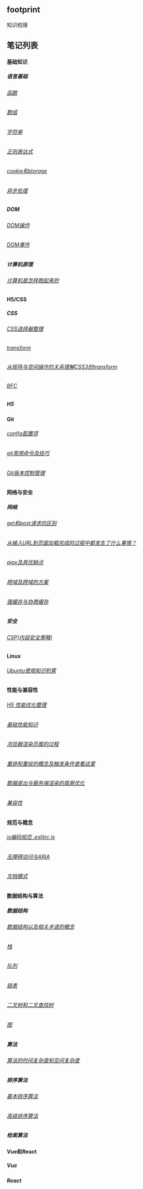 ## footprint

知识梳理

## 笔记列表

#### 基础知识

##### 语言基础
###### [函数](/note/basis/func)
###### [数组](/note/basis/array)
###### [字符串](/note/basis/string)
###### [正则表达式](/note/basis/regexp)
###### [cookie和storage](/note/basis/cookie-storage)
###### [异步处理](/note/basis/async)

##### DOM
###### [DOM操作](/note/dom/dom)
###### [DOM事件](/note/dom/dom-event)

##### 计算机原理
###### [计算机是怎样跑起来的](/note/computer-running)

#### H5/CSS
##### CSS
###### [CSS选择器整理](/note/css3/selector)
###### [transform](/note/css3/transform)
###### [从矩阵与空间操作的关系理解CSS3的transform](/note/css3/matrix)
###### [BFC](/note/css3/bfc)
##### H5

#### Git
###### [config配置项](/note/git/config)
###### [git常用命令及技巧](/note/git/commonly-used)
###### [Git版本控制管理](/note/git)

#### 网络与安全
##### 网络
###### [get和post请求的区别](/note/http/get-post)
###### [从输入URL到页面加载完成的过程中都发生了什么事情？](/note/http/url-render)
###### [ajax及其优缺点](/note/http/ajax)
###### [跨域及跨域的方案](/note/http/cross-domain)
###### [强缓存与协商缓存](/note/http/cache)

##### 安全
###### [CSP(内容安全策略)](/note/security/csp)

#### Linux
###### [Ubuntu使用知识积累](/note/linux/ubuntu-utils)

#### 性能与兼容性
###### [H5 性能优化整理](/note/performance/h5-perf)
###### [基础性能知识](/note/performance/performance)
###### [浏览器渲染页面的过程](/note/performance/render-page)
###### [重排和重绘的概念及触发条件查看这里](/note/performance/reflow-repaint)
###### [数据直出与服务端渲染的首屏优化](/note/performance/ssr)
###### [兼容性](/note/compatibility/compatibility)

#### 规范与概念
###### [js编码规范 .eslitrc.js](/note/specification/eslintrc)
###### [无障碍访问与ARIA](/note/specification/aria)
###### [文档模式](/note/specification/dtd)

#### 数据结构与算法
##### 数据结构
###### [数据结构以及相关术语的概念](/note/algorithm/data-structure)
###### [栈](/note/algorithm/stack)
###### [队列](/note/algorithm/queue)
###### [链表](/note/algorithm/linked-list)
###### [二叉树和二叉查找树](/note/algorithm/bst)
###### [图](/note/algorithm/graph)

##### 算法
###### [算法的时间复杂度和空间复杂度](/note/algorithm/time-space)
##### 排序算法
###### [基本排序算法](/note/algorithm/basic-sort)
###### [高级排序算法](/note/algorithm/advance-sort)
##### 检索算法

#### Vue和React
##### Vue
##### React